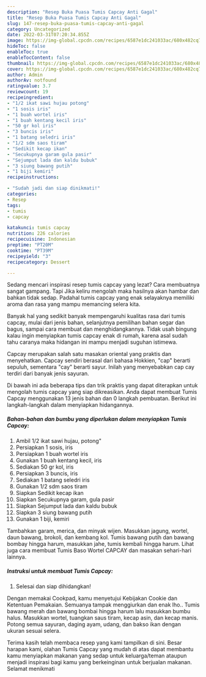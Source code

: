 ```yaml
---
description: "Resep Buka Puasa Tumis Capcay Anti Gagal"
title: "Resep Buka Puasa Tumis Capcay Anti Gagal"
slug: 147-resep-buka-puasa-tumis-capcay-anti-gagal
category: Uncategorized
date: 2022-03-31T07:20:34.855Z
image: https://img-global.cpcdn.com/recipes/6587e1dc241033ac/680x482cq70/tumis-capcay-foto-resep-utama.jpg
hideToc: false
enableToc: true
enableTocContent: false
thumbnail: https://img-global.cpcdn.com/recipes/6587e1dc241033ac/680x482cq70/tumis-capcay-foto-resep-utama.jpg
cover: https://img-global.cpcdn.com/recipes/6587e1dc241033ac/680x482cq70/tumis-capcay-foto-resep-utama.jpg
author: Admin
authorAv: notfound
ratingvalue: 3.7
reviewcount: 19
recipeingredient:
- "1/2 ikat sawi hujau potong"
- "1 sosis iris"
- "1 buah wortel iris"
- "1 buah kentang kecil iris"
- "50 gr kol iris"
- "3 buncis iris"
- "1 batang seledri iris"
- "1/2 sdm saos tiram"
- "Sedikit kecap ikan"
- "Secukupnya garam gula pasir"
- "Sejumput lada dan kaldu bubuk"
- "3 siung bawang putih"
- "1 biji kemiri"
recipeinstructions:

- "Sudah jadi dan siap dinikmati!"
categories:
- Resep
tags:
- tumis
- capcay

katakunci: tumis capcay 
nutrition: 226 calories
recipecuisine: Indonesian
preptime: "PT20M"
cooktime: "PT39M"
recipeyield: "3"
recipecategory: Dessert

---
```



Sedang mencari inspirasi resep tumis capcay yang lezat? Cara membuatnya sangat gampang. Tapi Jika keliru mengolah maka hasilnya akan hambar dan bahkan tidak sedap. Padahal tumis capcay yang enak selayaknya memiliki aroma dan rasa yang mampu memancing selera kita.


Banyak hal yang sedikit banyak mempengaruhi kualitas rasa dari tumis capcay, mulai dari jenis bahan, selanjutnya pemilihan bahan segar dan bagus, sampai cara membuat dan menghidangkannya. Tidak usah bingung kalau ingin menyiapkan tumis capcay enak di rumah, karena asal sudah tahu caranya maka hidangan ini mampu menjadi suguhan istimewa.

Capcay merupakan salah satu masakan oriental yang praktis dan menyehatkan. Capcay sendiri berasal dari bahasa Hokkien, &#34;cap&#34; berarti sepuluh, sementara &#34;cay&#34; berarti sayur. Inilah yang menyebabkan cap cay terdiri dari banyak jenis sayuran.


Di bawah ini ada beberapa tips dan trik praktis yang dapat diterapkan untuk mengolah tumis capcay yang siap dikreasikan. Anda dapat membuat Tumis Capcay menggunakan 13 jenis bahan dan 0 langkah pembuatan. Berikut ini langkah-langkah dalam menyiapkan hidangannya.

<!--inarticleads1-->

##### Bahan-bahan dan bumbu yang diperlukan dalam menyiapkan Tumis Capcay:

1. Ambil 1/2 ikat sawi hujau, potong&#34;
1. Persiapkan 1 sosis, iris
1. Persiapkan 1 buah wortel iris
1. Gunakan 1 buah kentang kecil, iris
1. Sediakan 50 gr kol, iris
1. Persiapkan 3 buncis, iris
1. Sediakan 1 batang seledri iris
1. Gunakan 1/2 sdm saos tiram
1. Siapkan Sedikit kecap ikan
1. Siapkan Secukupnya garam, gula pasir
1. Siapkan Sejumput lada dan kaldu bubuk
1. Siapkan 3 siung bawang putih
1. Gunakan 1 biji, kemiri


Tambahkan garam, merica, dan minyak wijen. Masukkan jagung, wortel, daun bawang, brokoli, dan kembang kol. Tumis bawang putih dan bawang bombay hingga harum, masukkan jahe, tumis kembali hingga harum. Lihat juga cara membuat Tumis Baso Wortel CAPCAY dan masakan sehari-hari lainnya. 

<!--inarticleads2-->

##### Instruksi untuk membuat Tumis Capcay:


1. Selesai dan siap dihidangkan!

Dengan memakai Cookpad, kamu menyetujui Kebijakan Cookie dan Ketentuan Pemakaian. Semuanya tampak menggiurkan dan enak lho.. Tumis bawang merah dan bawang bombai hingga harum lalu masukkan bumbu halus. Masukkan wortel, tuangkan saus tiram, kecap asin, dan kecap manis. Potong semua sayuran, daging ayam, udang, dan bakso ikan dengan ukuran sesuai selera. 

Terima kasih telah membaca resep yang kami tampilkan di sini. Besar harapan kami, olahan Tumis Capcay yang mudah di atas dapat membantu kamu menyiapkan makanan yang sedap untuk keluarga/teman ataupun menjadi inspirasi bagi kamu yang berkeinginan untuk berjualan makanan. Selamat menikmati
